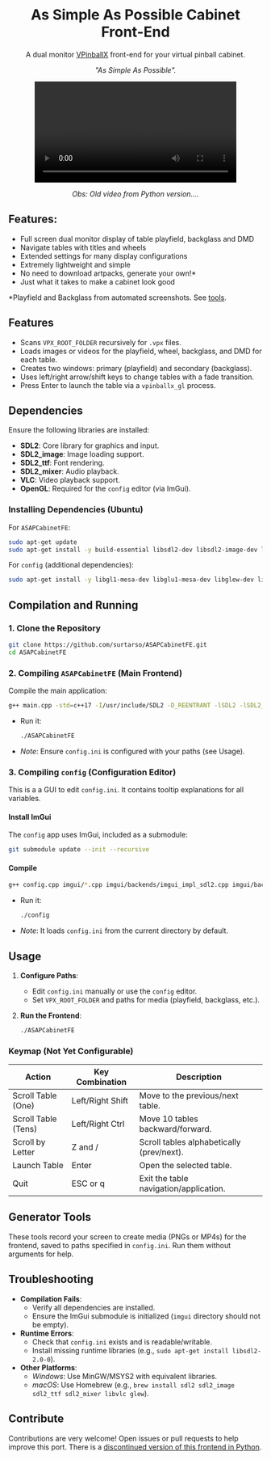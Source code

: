 <h1 align="center">As Simple As Possible Cabinet Front-End</h1>

<p align="center">A dual monitor <a href="https://github.com/vpinball/vpinball">VPinballX</a> front-end for your virtual pinball cabinet.</p>
<p align="center"><i>"As Simple As Possible".</i></p>

<div align="center">
  <video src="https://github.com/user-attachments/assets/f376adfc-9481-4237-b67c-2585570cee4c" width="400" />
</div>
<p align="center"><i>Obs: Old video from Python version....</i></p>

## Features:
- Full screen dual monitor display of table playfield, backglass and DMD
- Navigate tables with titles and wheels
- Extended settings for many display configurations
- Extremely lightweight and simple
- No need to download artpacks, generate your own!*
- Just what it takes to make a cabinet look good

*Playfield and Backglass from automated screenshots. See [tools](#generator-tools).

## Features

- Scans `VPX_ROOT_FOLDER` recursively for `.vpx` files.
- Loads images or videos for the playfield, wheel, backglass, and DMD for each table.
- Creates two windows: primary (playfield) and secondary (backglass).
- Uses left/right arrow/shift keys to change tables with a fade transition.
- Press Enter to launch the table via a `vpinballx_gl` process.

## Dependencies

Ensure the following libraries are installed:

- **SDL2**: Core library for graphics and input.
- **SDL2_image**: Image loading support.
- **SDL2_ttf**: Font rendering.
- **SDL2_mixer**: Audio playback.
- **VLC**: Video playback support.
- **OpenGL**: Required for the `config` editor (via ImGui).

### Installing Dependencies (Ubuntu)

For `ASAPCabinetFE`:
```sh
sudo apt-get update
sudo apt-get install -y build-essential libsdl2-dev libsdl2-image-dev libsdl2-ttf-dev libsdl2-mixer-dev libvlc-dev
```

For `config` (additional dependencies):
```sh
sudo apt-get install -y libgl1-mesa-dev libglu1-mesa-dev libglew-dev libfreetype6-dev libx11-dev libxrandr-dev libxinerama-dev libxcursor-dev libxi-dev
```

## Compilation and Running

### 1. Clone the Repository
```sh
git clone https://github.com/surtarso/ASAPCabinetFE.git
cd ASAPCabinetFE
```

### 2. Compiling `ASAPCabinetFE` (Main Frontend)
Compile the main application:
```sh
g++ main.cpp -std=c++17 -I/usr/include/SDL2 -D_REENTRANT -lSDL2 -lSDL2_image -lSDL2_ttf -lSDL2_mixer -lvlc -o ASAPCabinetFE
```
- Run it:
  ```sh
  ./ASAPCabinetFE
  ```
- *Note*: Ensure `config.ini` is configured with your paths (see Usage).

### 3. Compiling `config` (Configuration Editor)
This is a a GUI to edit `config.ini`. It contains tooltip explanations for all variables.

#### Install ImGui
The `config` app uses ImGui, included as a submodule:
```sh
git submodule update --init --recursive
```

#### Compile
```sh
g++ config.cpp imgui/*.cpp imgui/backends/imgui_impl_sdl2.cpp imgui/backends/imgui_impl_opengl3.cpp -std=c++17 -I/usr/include/SDL2 -D_REENTRANT -Iimgui -Iimgui/backends -lSDL2 -lGL -o config
```
- Run it:
  ```sh
  ./config
  ```
- *Note*: It loads `config.ini` from the current directory by default.

## Usage

1. **Configure Paths**:
   - Edit `config.ini` manually or use the `config` editor.
   - Set `VPX_ROOT_FOLDER` and paths for media (playfield, backglass, etc.).

2. **Run the Frontend**:
   ```sh
   ./ASAPCabinetFE
   ```

### Keymap (Not Yet Configurable)
| Action             | Key Combination  | Description                               |
|--------------------|------------------|-------------------------------------------|
| Scroll Table (One) | Left/Right Shift | Move to the previous/next table.          |
| Scroll Table (Tens)| Left/Right Ctrl  | Move 10 tables backward/forward.          |
| Scroll by Letter   | Z and /          | Scroll tables alphabetically (prev/next). |
| Launch Table       | Enter            | Open the selected table.                  |
| Quit               | ESC or q         | Exit the table navigation/application.    |

## Generator Tools
These tools record your screen to create media (PNGs or MP4s) for the frontend, saved to paths specified in `config.ini`. Run them without arguments for help.

## Troubleshooting
- **Compilation Fails**:
  - Verify all dependencies are installed.
  - Ensure the ImGui submodule is initialized (`imgui` directory should not be empty).
- **Runtime Errors**:
  - Check that `config.ini` exists and is readable/writable.
  - Install missing runtime libraries (e.g., `sudo apt-get install libsdl2-2.0-0`).
- **Other Platforms**:
  - *Windows*: Use MinGW/MSYS2 with equivalent libraries.
  - *macOS*: Use Homebrew (e.g., `brew install sdl2 sdl2_image sdl2_ttf sdl2_mixer libvlc glew`).

## Contribute
Contributions are very welcome! Open issues or pull requests to help improve this port.
There is a [discontinued version of this frontend in Python](https://github.com/surtarso/asap-cabinet-fe).
